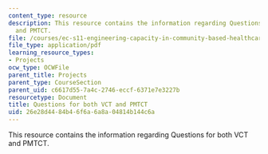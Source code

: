 ```yaml
---
content_type: resource
description: This resource contains the information regarding Questions for both VCT
  and PMTCT.
file: /courses/ec-s11-engineering-capacity-in-community-based-healthcare-fall-2005/26e28d4484b46f6a6a8a04814b144c6a_MITEC_S11F05_dlg_mod2_vct.pdf
file_type: application/pdf
learning_resource_types:
- Projects
ocw_type: OCWFile
parent_title: Projects
parent_type: CourseSection
parent_uid: c6617d55-7a4c-2746-eccf-6371e7e3227b
resourcetype: Document
title: Questions for both VCT and PMTCT
uid: 26e28d44-84b4-6f6a-6a8a-04814b144c6a
---
```

This resource contains the information regarding Questions for both VCT and PMTCT.

